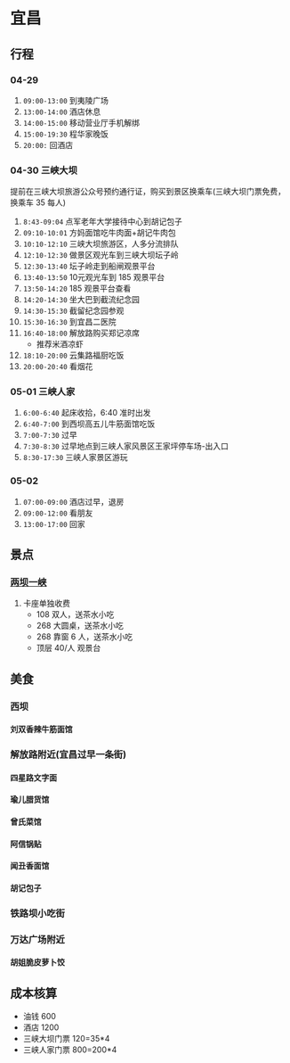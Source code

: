# 宜昌


## 行程

### 04-29

1. `09:00-13:00` 到夷陵广场
2. `13:00-14:00` 酒店休息
3. `14:00-15:00` 移动营业厅手机解绑
4. `15:00-19:30` 程华家晚饭
5. `20:00:` 回酒店

### 04-30 三峡大坝

提前在三峡大坝旅游公众号预约通行证，购买到景区换乘车(三峡大坝门票免费，换乘车 35 每人)

1. `8:43-09:04` 点军老年大学接待中心到胡记包子
2. `09:10-10:01` 方妈面馆吃牛肉面+胡记牛肉包
3. `10:10-12:10` 三峡大坝旅游区，人多分流排队
4. `12:10-12:30` 做景区观光车到三峡大坝坛子岭
5. `12:30-13:40` 坛子岭走到船闸观景平台
6. `13:40-13:50` 10元观光车到 185 观景平台 
7. `13:50-14:20` 185 观景平台查看
8. `14:20-14:30` 坐大巴到截流纪念园
11. `14:30-15:30` 截留纪念园参观
12. `15:30-16:30` 到宜昌二医院
13. `16:40-18:00` 解放路购买郑记凉席
    * 推荐米酒凉虾
14. `18:10-20:00` 云集路福厨吃饭
15. `20:00-20:40` 看烟花


### 05-01 三峡人家

1. `6:00-6:40` 起床收拾，6:40 准时出发
2. `6:40-7:00` 到西坝高五儿牛筋面馆吃饭
3. `7:00-7:30` 过早
4. `7:30-8:30` 过早地点到三峡人家风景区王家坪停车场-出入口
5. `8:30-17:30` 三峡人家景区游玩



### 05-02

1. `07:00-09:00` 酒店过早，退房
2. `09:00-12:00` 看朋友
4. `13:00-17:00` 回家

## 景点

### [两坝一峡](https://www.douyin.com/user/self?modal_id=7142074056433536291&showTab=favorite_collection)

1. 卡座单独收费
    * 108 双人，送茶水小吃
    * 268 大圆桌，送茶水小吃
    * 268 靠窗 6 人，送茶水小吃
    * 顶层 40/人 观景台

## 美食

### 西坝

#### 刘双香辣牛筋面馆

### 解放路附近(宜昌过早一条街)

#### 四星路文字面

#### 瑜儿腊货馆

#### 曾氏菜馆

#### 阿信锅贴

#### 闻丑香面馆

#### 胡记包子

### 铁路坝小吃街

### 万达广场附近

#### 胡姐脆皮萝卜饺


## 成本核算

* 油钱 600
* 酒店 1200
* 三峡大坝门票 120=35*4
* 三峡人家门票 800=200*4


